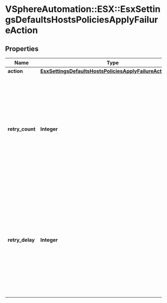 # VSphereAutomation::ESX::EsxSettingsDefaultsHostsPoliciesApplyFailureAction

## Properties
Name | Type | Description | Notes
------------ | ------------- | ------------- | -------------
**action** | [**EsxSettingsDefaultsHostsPoliciesApplyFailureActionAction**](EsxSettingsDefaultsHostsPoliciesApplyFailureActionAction.md) |  | 
**retry_count** | **Integer** | Number of times to retry the failed operation. Warning: This attribute is part of a new feature in development. It may be changed at any time and may not have all supported functionality implemented. | [optional] 
**retry_delay** | **Integer** | Time to wait to retry the failed operation in seconds. Warning: This attribute is part of a new feature in development. It may be changed at any time and may not have all supported functionality implemented. | [optional] 


